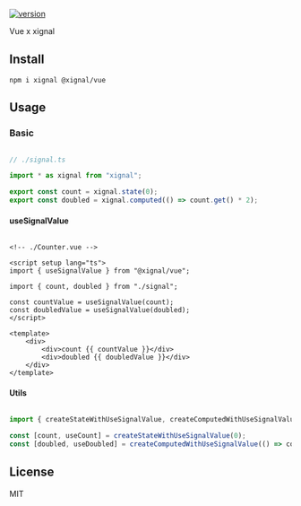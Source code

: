 [![version](https://badgen.net/npm/v/@xignal/vue)](https://www.npmjs.com/package/@xignal/vue)

Vue x xignal

## Install

`npm i xignal @xignal/vue`

## Usage

### Basic

```ts

// ./signal.ts

import * as xignal from "xignal";

export const count = xignal.state(0);
export const doubled = xignal.computed(() => count.get() * 2);

```

#### useSignalValue

```vue

<!-- ./Counter.vue -->

<script setup lang="ts">
import { useSignalValue } from "@xignal/vue";

import { count, doubled } from "./signal";

const countValue = useSignalValue(count);
const doubledValue = useSignalValue(doubled);
</script>

<template>
	<div>
		<div>count {{ countValue }}</div>
		<div>doubled {{ doubledValue }}</div>
	</div>
</template>

```

#### Utils

```ts

import { createStateWithUseSignalValue, createComputedWithUseSignalValue } from "@xignal/vue";

const [count, useCount] = createStateWithUseSignalValue(0);
const [doubled, useDoubled] = createComputedWithUseSignalValue(() => count.get() * 2);

```

## License

MIT